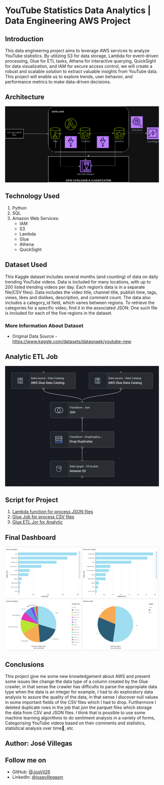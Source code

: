 # YouTube Statistics Data Analytics | Data Engineering AWS Project

## Introduction
This data engineering project aims to leverage AWS services to analyze YouTube statistics. By utilizing S3 for data storage, Lambda for event-driven processing, Glue for ETL tasks, Athena for interactive querying, QuickSight for data visualization, and IAM for secure access control, we will create a robust and scalable solution to extract valuable insights from YouTube data. This project will enable us to explore trends, user behavior, and performance metrics to make data-driven decisions.

## Architecture
![Project Architecture](Youtube.drawio.png)

## Technology Used
1. Python
2. SQL
3. Amazon Web Services:
    - IAM
    - S3
    - Lambda
    - Glue
    - Athena
    - QuickSight

## Dataset Used
This Kaggle dataset includes several months (and counting) of data on daily trending YouTube videos. Data is included for many locations, with up to 200 listed trending videos per day. Each region’s data is in a separate file(CSV files). Data includes the video title, channel title, publish time, tags, views, likes and dislikes, description, and comment count. The data also includes a category_id field, which varies between regions. To retrieve the categories for a specific video, find it in the associated JSON. One such file is included for each of the five regions in the dataset.

### More Information About Dataset
- Original Data Source - https://www.kaggle.com/datasets/datasnaek/youtube-new

## Analytic ETL Job
![ETL Job](ETL%20Analytics.png)

## Script for Project
1. [Lambda function for process JSON files](lambda_function.py)
2. [Glue Job for process CSV files](csv_to_parquet.py)
3. [Glue ETL Jor for Analytic](youtube-project-parquet-analytics-version.py)

## Final Dashboard
![Dashboard](Dashboard.png)

## Conclusions
This project give me some new knowledgement about AWS and present some issues like change the data type of a column created by the Glue crawler, in that sense the crawler has difficults to parse the appropiate data type when the data is an integer for example, I had to do exploratory data analysis to assure the quality of the data, in that sense I discover null values in some important fields of the CSV files which I had to drop. Furthermore I deleted duplicate rows in the job that join the parquet files which storage the data from CSV and JSON files. I think that is possible to use some machine learning algorithms to do sentiment analysis in a variety of forms, Categorising YouTube videos based on their comments and statistics, statistical analysis over time, etc

## Author: José Villegas

## Follow me on
- GitHub: [@JosVil26](https://github.com/JosVil26)
- LinkedIn: [@josevillegasm](https://www.linkedin.com/in/josevillegasm/)
